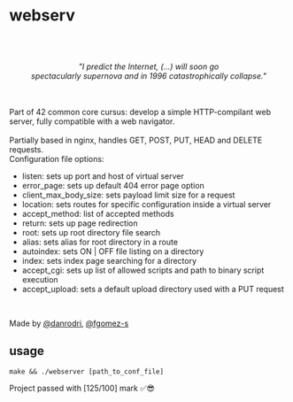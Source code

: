 # webserv
<br/>
<br/>
<p align="center">
  <i>"I predict the Internet, (...) will soon go <br/>
    spectacularly supernova and in 1996 catastrophically collapse."</i>
</p>
<br/>
<br/>
Part of 42 common core cursus: develop a simple HTTP-compilant web server, fully compatible with a
web navigator. 
<br/>
<br/>
Partially based in nginx, handles GET, POST, PUT, HEAD and DELETE requests.<br/>
Configuration file options:
<ul>
<li>listen: sets up port and host of virtual server</li>
<li>error_page: sets up default 404 error page option</li> 
<li>client_max_body_size: sets payload limit size for a request</li>
<li>location: sets routes for specific configuration inside a virtual server</li>
<li>accept_method: list of accepted methods</li>
<li>return: sets up page redirection</li>
<li>root: sets up root directory file search</li>
<li>alias: sets alias for root directory in a route</li>
<li>autoindex: sets ON | OFF file listing on a directory</li>
<li>index: sets index page searching for a directory</li>
<li>accept_cgi: sets up list of allowed scripts and path to binary script execution</li>
<li>accept_upload: sets a default upload directory used with a PUT request</li>
  </ul>
<br/>

Made by [@danrodri](https://profile.intra.42.fr/users/danrodri/), [@fgomez-s](https://profile.intra.42.fr/users/fgomez-s)
## usage
```
make && ./webserver [path_to_conf_file]
```

Project passed with [125/100] mark ✅😎

   
